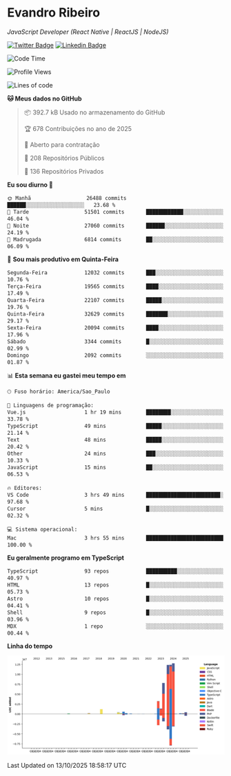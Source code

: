 # Evandro **Ribeiro**

*JavaScript Developer (React Native | ReactJS | NodeJS)*

[![Twitter Badge](https://img.shields.io/badge/-@ribeiroevandro-201B2D?style=flat-square&labelColor=201B2D&logo=twitter&logoColor=white&link=https://twitter.com/ribeiroevandro)](https://twitter.com/ribeiroevandro) 
[![Linkedin Badge](https://img.shields.io/badge/-Evandro%20Ribeiro-201B2D?style=flat-square&logo=Linkedin&logoColor=white&link=https://www.linkedin.com/in/ribeiroevandro)](https://www.linkedin.com/in/ribeiroevandro) 


<!--START_SECTION:waka-->
![Code Time](http://img.shields.io/badge/Code%20Time-4%2C673%20hrs%2023%20mins-blue)

![Profile Views](http://img.shields.io/badge/Visualizac%C3%B5es%20do%20perfil-0-blue)

![Lines of code](https://img.shields.io/badge/Desde%20o%20Hello%20World%20eu%20escrevi-54.0%20million%20linhas%20de%20c%C3%B3digo-blue)

**🐱 Meus dados no GitHub** 

> 📦 392.7 kB Usado no armazenamento do GitHub 
 > 
> 🏆 678 Contribuições no ano de 2025
 > 
> 💼 Aberto para contratação
 > 
> 📜 208 Repositórios Públicos 
 > 
> 🔑 136 Repositórios Privados 
 > 
**Eu sou diurno 🐤** 

```text
🌞 Manhã                  26488 commits       ██████░░░░░░░░░░░░░░░░░░░   23.68 % 
🌆 Tarde                  51501 commits       ████████████░░░░░░░░░░░░░   46.04 % 
🌃 Noite                  27060 commits       ██████░░░░░░░░░░░░░░░░░░░   24.19 % 
🌙 Madrugada              6814 commits        ██░░░░░░░░░░░░░░░░░░░░░░░   06.09 % 
```
📅 **Sou mais produtivo em Quinta-Feira** 

```text
Segunda-Feira            12032 commits       ███░░░░░░░░░░░░░░░░░░░░░░   10.76 % 
Terça-Feira              19565 commits       ████░░░░░░░░░░░░░░░░░░░░░   17.49 % 
Quarta-Feira             22107 commits       █████░░░░░░░░░░░░░░░░░░░░   19.76 % 
Quinta-Feira             32629 commits       ███████░░░░░░░░░░░░░░░░░░   29.17 % 
Sexta-Feira              20094 commits       ████░░░░░░░░░░░░░░░░░░░░░   17.96 % 
Sábado                   3344 commits        █░░░░░░░░░░░░░░░░░░░░░░░░   02.99 % 
Domingo                  2092 commits        ░░░░░░░░░░░░░░░░░░░░░░░░░   01.87 % 
```


📊 **Esta semana eu gastei meu tempo em** 

```text
🕑︎ Fuso horário: America/Sao_Paulo

💬 Linguagens de programação: 
Vue.js                   1 hr 19 mins        ████████░░░░░░░░░░░░░░░░░   33.78 % 
TypeScript               49 mins             █████░░░░░░░░░░░░░░░░░░░░   21.14 % 
Text                     48 mins             █████░░░░░░░░░░░░░░░░░░░░   20.42 % 
Other                    24 mins             ███░░░░░░░░░░░░░░░░░░░░░░   10.33 % 
JavaScript               15 mins             ██░░░░░░░░░░░░░░░░░░░░░░░   06.53 % 

🔥 Editores: 
VS Code                  3 hrs 49 mins       ████████████████████████░   97.68 % 
Cursor                   5 mins              █░░░░░░░░░░░░░░░░░░░░░░░░   02.32 % 

💻 Sistema operacional: 
Mac                      3 hrs 55 mins       █████████████████████████   100.00 % 
```

**Eu geralmente programo em TypeScript** 

```text
TypeScript               93 repos            ██████████░░░░░░░░░░░░░░░   40.97 % 
HTML                     13 repos            █░░░░░░░░░░░░░░░░░░░░░░░░   05.73 % 
Astro                    10 repos            █░░░░░░░░░░░░░░░░░░░░░░░░   04.41 % 
Shell                    9 repos             █░░░░░░░░░░░░░░░░░░░░░░░░   03.96 % 
MDX                      1 repo              ░░░░░░░░░░░░░░░░░░░░░░░░░   00.44 % 
```



**Linha do tempo**

![Lines of Code chart](https://raw.githubusercontent.com/ribeiroevandro/ribeiroevandro/main/assets/bar_graph.png)


 Last Updated on 13/10/2025 18:58:17 UTC
<!--END_SECTION:waka-->

